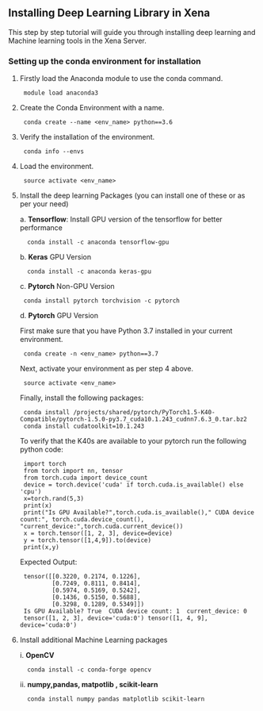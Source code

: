 ## Installing Deep Learning Library in Xena ##

This step by step tutorial will guide you through installing deep learning and Machine learning tools in the Xena Server.

### Setting up the conda environment for installation ###

1. Firstly load the Anaconda module to use the conda command.

	 	module load anaconda3

2. Create the Conda Environment with a name.
 
	 	conda create --name <env_name> python==3.6

3. Verify the installation of the environment.

		conda info --envs	


4. Load the environment.

	 	source activate <env_name> 


5. Install the deep learning Packages (you can install one of these or as per your need)
	
	a.  **Tensorflow**: Install GPU version of the 	tensorflow for better performance

		 conda install -c anaconda tensorflow-gpu

	b.  **Keras**  GPU Version 

		 conda install -c anaconda keras-gpu  

	c.   **Pytorch** Non-GPU Version

		conda install pytorch torchvision -c pytorch
		 
	d.   **Pytorch** GPU Version

	First make sure that you have Python 3.7 installed in your current environment.
	
		conda create -n <env_name> python==3.7
	
	Next, activate your environment as per step 4 above. 
		
		source activate <env_name>
	
	Finally, install the following packages:

  		conda install /projects/shared/pytorch/PyTorch1.5-K40-Compatible/pytorch-1.5.0-py3.7_cuda10.1.243_cudnn7.6.3_0.tar.bz2
  		conda install cudatoolkit=10.1.243

	To verify that the K40s are available to your pytorch run the following python code:
	
		import torch
		from torch import nn, tensor
		from torch.cuda import device_count
		device = torch.device('cuda' if torch.cuda.is_available() else 'cpu')
		x=torch.rand(5,3)
		print(x)
		print("Is GPU Available?",torch.cuda.is_available()," CUDA device count:", torch.cuda.device_count(), "current_device:",torch.cuda.current_device())
		x = torch.tensor([1, 2, 3], device=device)
		y = torch.tensor([1,4,9]).to(device)
		print(x,y)

	Expected Output:

		tensor([[0.3220, 0.2174, 0.1226],
        		[0.7249, 0.8111, 0.8414],
        		[0.5974, 0.5169, 0.5242],
        		[0.1436, 0.5150, 0.5688],
        		[0.3298, 0.1289, 0.5349]])
		Is GPU Available? True  CUDA device count: 1  current_device: 0
		tensor([1, 2, 3], device='cuda:0') tensor([1, 4, 9], device='cuda:0')

6. Install additional Machine Learning packages
	
	i.  **OpenCV**

		 conda install -c conda-forge opencv 

	ii. **numpy,pandas, matpotlib , scikit-learn**

		 conda install numpy pandas matplotlib scikit-learn 
